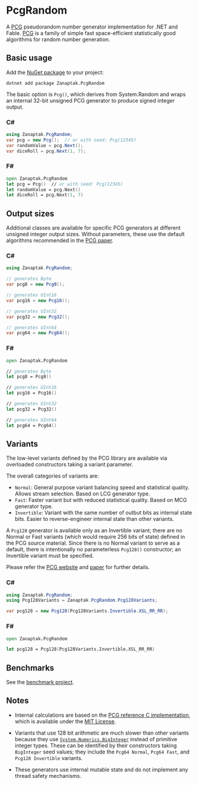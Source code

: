 # PcgRandom

A [PCG](http://www.pcg-random.org/) pseudorandom number generator implementation for .NET and Fable. [PCG](http://www.pcg-random.org/) is a family of simple fast space-efficient statistically good algorithms for random number generation.

## Basic usage

Add the [NuGet package](https://www.nuget.org/packages/Zanaptak.PcgRandom) to your project:
```
dotnet add package Zanaptak.PcgRandom
```

The basic option is `Pcg()`, which derives from System.Random and wraps an internal 32-bit unsigned PCG generator to produce signed integer output.

### C#
```cs
using Zanaptak.PcgRandom;
var pcg = new Pcg();  // or with seed: Pcg(12345)
var randomValue = pcg.Next();
var diceRoll = pcg.Next(1, 7);
```

### F#
```fs
open Zanaptak.PcgRandom
let pcg = Pcg()  // or with seed: Pcg(12345)
let randomValue = pcg.Next()
let diceRoll = pcg.Next(1, 7)
```

## Output sizes

Additional classes are available for specific PCG generators at different unsigned integer output sizes. Without parameters, these use the default algorithms recommended in the [PCG paper](http://www.pcg-random.org/paper.html).

### C#
```cs
using Zanaptak.PcgRandom;

// generates Byte
var pcg8 = new Pcg8();

// generates UInt16
var pcg16 = new Pcg16();

// generates UInt32
var pcg32 = new Pcg32();

// generates UInt64
var pcg64 = new Pcg64();
```

### F#
```fs
open Zanaptak.PcgRandom

// generates Byte
let pcg8 = Pcg8()

// generates UInt16
let pcg16 = Pcg16()

// generates UInt32
let pcg32 = Pcg32()

// generates UInt64
let pcg64 = Pcg64()
```

## Variants

The low-level variants defined by the PCG library are available via overloaded constructors taking a variant parameter.

The overall categories of variants are:

* `Normal`: General purpose variant balancing speed and statistical quality. Allows stream selection. Based on LCG generator type.
* `Fast`: Faster variant but with reduced statistical quality. Based on MCG generator type.
* `Invertible`: Variant with the same number of outbut bits as internal state bits. Easier to reverse-engineer internal state than other variants.

A `Pcg128` generator is available only as an Invertible variant; there are no Normal or Fast variants (which would require 256 bits of state) defined in the PCG source material. Since there is no Normal variant to serve as a default, there is intentionally no parameterless `Pcg128()` constructor; an Invertible variant must be specified.

Please refer the [PCG website](http://www.pcg-random.org/) and [paper](http://www.pcg-random.org/paper.html) for further details.

### C#
```cs
using Zanaptak.PcgRandom;
using Pcg128Variants = Zanaptak.PcgRandom.Pcg128Variants;

var pcg128 = new Pcg128(Pcg128Variants.Invertible.XSL_RR_RR);
```

### F#
```fs
open Zanaptak.PcgRandom

let pcg128 = Pcg128(Pcg128Variants.Invertible.XSL_RR_RR)
```

## Benchmarks

See the [benchmark project](https://github.com/zanaptak/PcgRandom/tree/main/benchmark).

## Notes

- Internal calculations are based on the [PCG reference C implementation](https://github.com/imneme/pcg-c), which is available under the [MIT License](https://github.com/imneme/pcg-c/blob/master/LICENSE-MIT.txt).

- Variants that use 128 bit arithmetic are much slower than other variants because they use [`System.Numerics.BigInteger`](https://docs.microsoft.com/en-us/dotnet/api/system.numerics.biginteger?view=netstandard-2.0) instead of primitive integer types. These can be identified by their constructors taking `BigInteger` seed values; they include the `Pcg64 Normal`, `Pcg64 Fast`, and `Pcg128 Invertible` variants.

- These generators use internal mutable state and do not implement any thread safety mechanisms.
